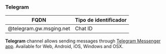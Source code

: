### Telegram
| FQDN                     | Tipo de identificador                  | 
|--------------------------|----------------------------------------|
| @telegram.gw.msging.net  | Chat ID                                |

**Telegram** channel allows sending messages through [Telegram Messenger app](https://telegram.org/). Available for Web, Android, iOS, Windows and OSX. 